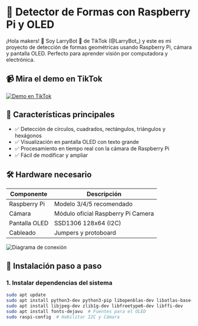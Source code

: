 # 🚀 Detector de Formas con Raspberry Pi y OLED

¡Hola makers! 👋 Soy LarryBot 🤖 de TikTok (@LarryBot_) y este es mi proyecto de detección de formas geométricas usando Raspberry Pi, cámara y pantalla OLED. Perfecto para aprender visión por computadora y electrónica.

## 📹 Mira el demo en TikTok
[![Demo en TikTok](https://img.shields.io/badge/TikTok-@LarryBot_-FF0050?logo=tiktok)](https://www.tiktok.com/@larrybot_)

## 🌟 Características principales
- ✅ Detección de círculos, cuadrados, rectángulos, triángulos y hexágonos
- ✅ Visualización en pantalla OLED con texto grande
- ✅ Procesamiento en tiempo real con la cámara de Raspberry Pi
- ✅ Fácil de modificar y ampliar

## 🛠 Hardware necesario
| Componente | Descripción |
|------------|-------------|
| Raspberry Pi | Modelo 3/4/5 recomendado |
| Cámara | Módulo oficial Raspberry Pi Camera |
| Pantalla OLED | SSD1306 128x64 (I2C) |
| Cableado | Jumpers y protoboard |

![Diagrama de conexión](https://i.imgur.com/JQ6W0gP.png)

## 🔧 Instalación paso a paso

### 1. Instalar dependencias del sistema
```bash
sudo apt update
sudo apt install python3-dev python3-pip libopenblas-dev libatlas-base-dev
sudo apt install libjpeg-dev zlib1g-dev libfreetype6-dev libffi-dev
sudo apt install fonts-dejavu  # Fuentes para el OLED
sudo raspi-config  # Habilitar I2C y Cámara
